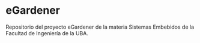 # eGardener

Repositorio del proyecto eGardener de la materia Sistemas Embebidos de la Facultad de Ingeniería de la UBA.